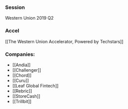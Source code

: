 
### Session
Western Union 2019 Q2

### Accel
[[The Western Union Accelerator, Powered by Techstars]]

### Companies:
- [[Andia]]
- [[Challenger]]
- [[Chord]]
- [[Curu]]
- [[Leaf Global Fintech]]
- [[Rebric]]
- [[StoreCash]]
- [[Trillbit]]


